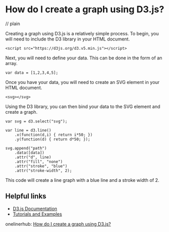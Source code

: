 # How do I create a graph using D3.js?
// plain

Creating a graph using D3.js is a relatively simple process. To begin, you will need to include the D3 library in your HTML document.

```
<script src="https://d3js.org/d3.v5.min.js"></script>
```

Next, you will need to define your data. This can be done in the form of an array.

```
var data = [1,2,3,4,5];
```

Once you have your data, you will need to create an SVG element in your HTML document.

```
<svg></svg>
```

Using the D3 library, you can then bind your data to the SVG element and create a graph.

```
var svg = d3.select("svg");

var line = d3.line()
    .x(function(d,i) { return i*50; })
    .y(function(d) { return d*50; });

svg.append("path")
    .data([data])
    .attr("d", line)
    .attr("fill", "none")
    .attr("stroke", "blue")
    .attr("stroke-width", 2);
```

This code will create a line graph with a blue line and a stroke width of 2.

## Helpful links
* [D3.js Documentation](https://github.com/d3/d3/wiki)
* [Tutorials and Examples](https://www.d3-graph-gallery.com/)

onelinerhub: [How do I create a graph using D3.js?](https://onelinerhub.com/javascript-d3/how-do-i-create-a-graph-using-d--js)